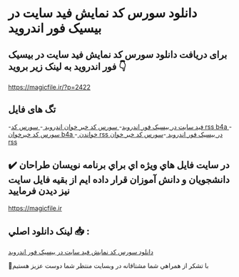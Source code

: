 # دانلود سورس کد نمایش فید سایت در بیسیک فور اندروید

## برای دریافت دانلود سورس کد نمایش فید سایت در بیسیک فور اندروید به لینک زیر بروید 👇

https://magicfile.ir/?p=2422

## تگ های فایل

-[فید سایت در بيسيک فور اندرويد](https://magicfile.ir/product/rss-and-xclv-b4a-read-ssl-site/)-[ سورس کد خبر خوان اندروید ](https://magicfile.ir/product/rss-and-xclv-b4a-read-ssl-site/)-[  سورس کد rss b4a ](https://magicfile.ir/product/rss-and-xclv-b4a-read-ssl-site/)-[  سورس کد خبرخوان b4a ](https://magicfile.ir/product/rss-and-xclv-b4a-read-ssl-site/)-[  خواندن rss در بیسیک فور اندروید ](https://magicfile.ir/product/rss-and-xclv-b4a-read-ssl-site/)-[سورس کد خبر خوان rss](https://magicfile.ir/product/rss-and-xclv-b4a-read-ssl-site/)

## ✔️ در سايت فايل هاي ويژه اي براي برنامه نويسان طراحان دانشجويان و دانش آموزان قرار داده ايم از بقيه فايل سايت نيز ديدن فرماييد

https://magicfile.ir


## لينک دانلود اصلي 📥 :

[دانلود سورس کد نمایش فید سایت در بیسیک فور اندروید](https://magicfile.ir/product/rss-and-xclv-b4a-read-ssl-site/) 


🙏با تشکر از همراهي شما مشتاقانه در وبسایت منتظر شما دوست عزیز هستیم

